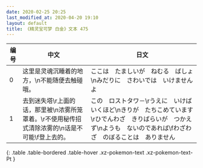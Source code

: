 ```yaml
---
date: 2020-02-25 20:25
last_modified_at: 2020-04-20 19:10
layout: default
title: 《精灵宝可梦 白金》文本 475
---
```

| 编号 | 中文 | 日文 |
| ---- | ---- | ---- |
| 0 | 这里是灵魂沉睡着的地方，\n不能随便去触碰哦。 | ここは　たましいが　ねむる　ばしょ\nみだりに　さわいでは　いけませんよ |
| 1 | 去到迷失塔\r上面的话，那里被\n浓雾所笼罩着。\r不使用秘传招式清除浓雾的\n话是不可能\f登上去的。 | この　ロストタワ－\rうえに　いけば　いくほど\nきりが　たちこめています\rひでんわざ　きりばらいが　つかえず\nようも　ないのであれば\fわざわざ　のぼることは　ありません |
{: .table .table-bordered .table-hover .xz-pokemon-text .xz-pokemon-text-Pt }